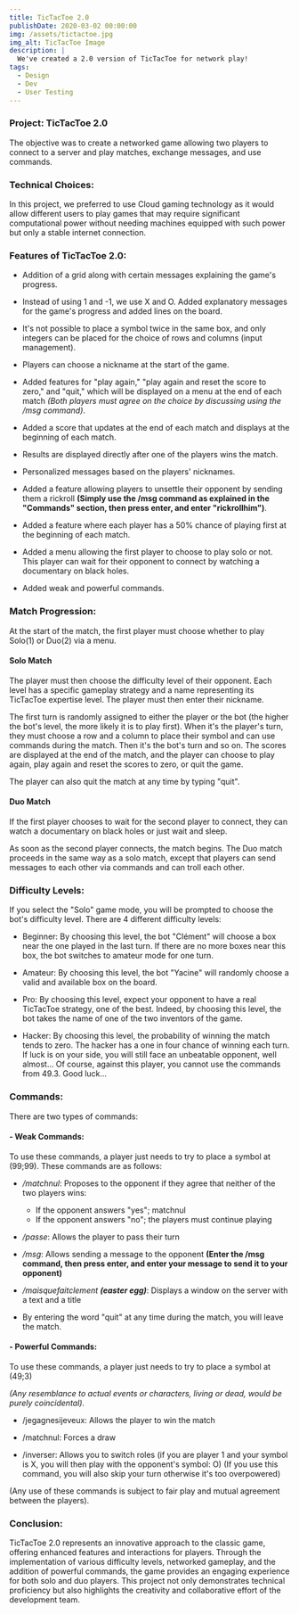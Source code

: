 ```yaml
---
title: TicTacToe 2.0
publishDate: 2020-03-02 00:00:00
img: /assets/tictactoe.jpg
img_alt: TicTacToe Image
description: |
  We've created a 2.0 version of TicTacToe for network play!
tags:
  - Design
  - Dev
  - User Testing
---
```


### Project: TicTacToe 2.0

The objective was to create a networked game allowing two players to connect to a server and play matches, exchange messages, and use commands.

### Technical Choices:

In this project, we preferred to use Cloud gaming technology as it would allow different users to play games that may require significant computational power without needing machines equipped with such power but only a stable internet connection.

### Features of TicTacToe 2.0:

- Addition of a grid along with certain messages explaining the game's progress.

- Instead of using 1 and -1, we use X and O. Added explanatory messages for the game's progress and added lines on the board.

- It's not possible to place a symbol twice in the same box, and only integers can be placed for the choice of rows and columns (input management).

- Players can choose a nickname at the start of the game.

- Added features for "play again," "play again and reset the score to zero," and "quit," which will be displayed on a menu at the end of each match *(Both players must agree on the choice by discussing using the /msg command)*.

- Added a score that updates at the end of each match and displays at the beginning of each match.

- Results are displayed directly after one of the players wins the match.

- Personalized messages based on the players' nicknames.

- Added a feature allowing players to unsettle their opponent by sending them a rickroll **(Simply use the /msg command as explained in the "Commands" section, then press enter, and enter "rickrollhim")**.

- Added a feature where each player has a 50% chance of playing first at the beginning of each match.

- Added a menu allowing the first player to choose to play solo or not. This player can wait for their opponent to connect by watching a documentary on black holes.

- Added weak and powerful commands.

### Match Progression:
At the start of the match, the first player must choose whether to play Solo(1) or Duo(2) via a menu.

#### Solo Match

The player must then choose the difficulty level of their opponent. Each level has a specific gameplay strategy and a name representing its TicTacToe expertise level.
The player must then enter their nickname.

The first turn is randomly assigned to either the player or the bot (the higher the bot's level, the more likely it is to play first). When it's the player's turn, they must choose a row and a column to place their symbol and can use commands during the match. Then it's the bot's turn and so on.
The scores are displayed at the end of the match, and the player can choose to play again, play again and reset the scores to zero, or quit the game.

The player can also quit the match at any time by typing "quit".

#### Duo Match

If the first player chooses to wait for the second player to connect, they can watch a documentary on black holes or just wait and sleep.

As soon as the second player connects, the match begins. The Duo match proceeds in the same way as a solo match, except that players can send messages to each other via commands and can troll each other.

### Difficulty Levels:

If you select the "Solo" game mode, you will be prompted to choose the bot's difficulty level.
There are 4 different difficulty levels:

- Beginner: By choosing this level, the bot "Clément" will choose a box near the one played in the last turn. If there are no more boxes near this box, the bot switches to amateur mode for one turn.

- Amateur: By choosing this level, the bot "Yacine" will randomly choose a valid and available box on the board.

- Pro: By choosing this level, expect your opponent to have a real TicTacToe strategy, one of the best. Indeed, by choosing this level, the bot takes the name of one of the two inventors of the game.

- Hacker: By choosing this level, the probability of winning the match tends to zero. The hacker has a one in four chance of winning each turn. If luck is on your side, you will still face an unbeatable opponent, well almost... Of course, against this player, you cannot use the commands from 49.3. Good luck...

### Commands:
There are two types of commands:

#### - Weak Commands:

To use these commands, a player just needs to try to place a symbol at (99;99). These commands are as follows:

- */matchnul*: Proposes to the opponent if they agree that neither of the two players wins:
    - If the opponent answers "yes"; matchnul
    - If the opponent answers "no"; the players must continue playing

- */passe*: Allows the player to pass their turn

- */msg*: Allows sending a message to the opponent **(Enter the /msg command, then press enter, and enter your message to send it to your opponent)**

- */maisquefaitclement **(easter egg)***: Displays a window on the server with a text and a title

- By entering the word "quit" at any time during the match, you will leave the match.

#### - Powerful Commands:

To use these commands, a player just needs to try to place a symbol at (49;3)

*(Any resemblance to actual events or characters, living or dead, would be purely coincidental).*

- /jegagnesijeveux: Allows the player to win the match

- /matchnul: Forces a draw

- /inverser: Allows you to switch roles (if you are player 1 and your symbol is X, you will then play with the opponent's symbol: O) (If you use this command, you will also skip your turn otherwise it's too overpowered)

(Any use of these commands is subject to fair play and mutual agreement between the players).

### Conclusion:
TicTacToe 2.0 represents an innovative approach to the classic game, offering enhanced features and interactions for players. Through the implementation of various difficulty levels, networked gameplay, and the addition of powerful commands, the game provides an engaging experience for both solo and duo players. This project not only demonstrates technical proficiency but also highlights the creativity and collaborative effort of the development team.